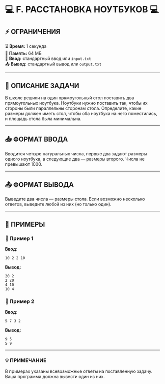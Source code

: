 # 💻 **F. РАССТАНОВКА НОУТБУКОВ** 💻  
## ⚡ **ОГРАНИЧЕНИЯ**  
⌛ **Время:** 1 секунда  
💽 **Память:** 64 МБ  
📩 **Ввод:** стандартный ввод или `input.txt`  
📤 **Вывод:** стандартный вывод или `output.txt`  

---

## 📌 **ОПИСАНИЕ ЗАДАЧИ**  
В школе решили на один прямоугольный стол поставить два прямоугольных ноутбука. Ноутбуки нужно поставить так, чтобы их стороны были параллельны сторонам стола. Определите, какие размеры должен иметь стол, чтобы оба ноутбука на него поместились, и площадь стола была минимальна.

---

## 📥 **ФОРМАТ ВВОДА**  
Вводится четыре натуральных числа, первые два задают размеры одного ноутбука, а следующие два — размеры второго. Числа не превышают 1000. 

---

## 📤 **ФОРМАТ ВЫВОДА**  
Выведите два числа — размеры стола. Если возможно несколько ответов, выведите любой из них (но только один).

---

## 🧪 **ПРИМЕРЫ**  
### 📝 Пример 1  
**Ввод:**  
```
10 2 2 10
```  
**Вывод:**  
```
20 2
2 20
4 10
10 4
```  

### 📝 Пример 2  
**Ввод:**  
```
5 7 3 2
```  
**Вывод:**  
```
9 5
5 9
```  
---

### 💡 **ПРИМЕЧАНИЕ**  
В примерах указаны всевозможные ответы на поставленную задачу. Ваша программа должна вывести один из них.
